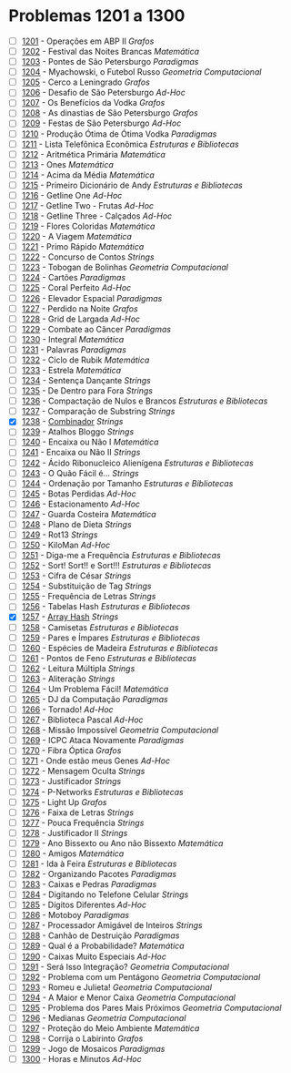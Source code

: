 # Problemas 1201 a 1300

  - [ ] [1201](https://www.urionlinejudge.com.br/judge/pt/problems/view/1201) - Operações em ABP II *Grafos*
  - [ ] [1202](https://www.urionlinejudge.com.br/judge/pt/problems/view/1202) - Festival das Noites Brancas *Matemática*
  - [ ] [1203](https://www.urionlinejudge.com.br/judge/pt/problems/view/1203) - Pontes de São Petersburgo *Paradigmas*
  - [ ] [1204](https://www.urionlinejudge.com.br/judge/pt/problems/view/1204) - Myachowski, o Futebol Russo *Geometria Computacional*
  - [ ] [1205](https://www.urionlinejudge.com.br/judge/pt/problems/view/1205) - Cerco a Leningrado *Grafos*
  - [ ] [1206](https://www.urionlinejudge.com.br/judge/pt/problems/view/1206) - Desafio de São Petersburgo *Ad-Hoc*
  - [ ] [1207](https://www.urionlinejudge.com.br/judge/pt/problems/view/1207) - Os Benefícios da Vodka *Grafos*
  - [ ] [1208](https://www.urionlinejudge.com.br/judge/pt/problems/view/1208) - As dinastias de São Petersburgo *Grafos*
  - [ ] [1209](https://www.urionlinejudge.com.br/judge/pt/problems/view/1209) - Festas de São Petersburgo *Ad-Hoc*
  - [ ] [1210](https://www.urionlinejudge.com.br/judge/pt/problems/view/1210) - Produção Ótima de Ótima Vodka *Paradigmas*
  - [ ] [1211](https://www.urionlinejudge.com.br/judge/pt/problems/view/1211) - Lista Telefônica Econômica *Estruturas e Bibliotecas*
  - [ ] [1212](https://www.urionlinejudge.com.br/judge/pt/problems/view/1212) - Aritmética Primária *Matemática*
  - [ ] [1213](https://www.urionlinejudge.com.br/judge/pt/problems/view/1213) - Ones *Matemática*
  - [ ] [1214](https://www.urionlinejudge.com.br/judge/pt/problems/view/1214) - Acima da Média *Matemática*
  - [ ] [1215](https://www.urionlinejudge.com.br/judge/pt/problems/view/1215) - Primeiro Dicionário de Andy *Estruturas e Bibliotecas*
  - [ ] [1216](https://www.urionlinejudge.com.br/judge/pt/problems/view/1216) - Getline One *Ad-Hoc*
  - [ ] [1217](https://www.urionlinejudge.com.br/judge/pt/problems/view/1217) - Getline Two - Frutas *Ad-Hoc*
  - [ ] [1218](https://www.urionlinejudge.com.br/judge/pt/problems/view/1218) - Getline Three -  Calçados *Ad-Hoc*
  - [ ] [1219](https://www.urionlinejudge.com.br/judge/pt/problems/view/1219) - Flores Coloridas *Matemática*
  - [ ] [1220](https://www.urionlinejudge.com.br/judge/pt/problems/view/1220) - A Viagem *Matemática*
  - [ ] [1221](https://www.urionlinejudge.com.br/judge/pt/problems/view/1221) - Primo Rápido *Matemática*
  - [ ] [1222](https://www.urionlinejudge.com.br/judge/pt/problems/view/1222) - Concurso de Contos *Strings*
  - [ ] [1223](https://www.urionlinejudge.com.br/judge/pt/problems/view/1223) - Tobogan de Bolinhas *Geometria Computacional*
  - [ ] [1224](https://www.urionlinejudge.com.br/judge/pt/problems/view/1224) - Cartões *Paradigmas*
  - [ ] [1225](https://www.urionlinejudge.com.br/judge/pt/problems/view/1225) - Coral Perfeito *Ad-Hoc*
  - [ ] [1226](https://www.urionlinejudge.com.br/judge/pt/problems/view/1226) - Elevador Espacial *Paradigmas*
  - [ ] [1227](https://www.urionlinejudge.com.br/judge/pt/problems/view/1227) - Perdido na Noite *Grafos*
  - [ ] [1228](https://www.urionlinejudge.com.br/judge/pt/problems/view/1228) - Grid de Largada *Ad-Hoc*
  - [ ] [1229](https://www.urionlinejudge.com.br/judge/pt/problems/view/1229) - Combate ao Câncer *Paradigmas*
  - [ ] [1230](https://www.urionlinejudge.com.br/judge/pt/problems/view/1230) - Integral *Matemática*
  - [ ] [1231](https://www.urionlinejudge.com.br/judge/pt/problems/view/1231) - Palavras *Paradigmas*
  - [ ] [1232](https://www.urionlinejudge.com.br/judge/pt/problems/view/1232) - Ciclo de Rubik *Matemática*
  - [ ] [1233](https://www.urionlinejudge.com.br/judge/pt/problems/view/1233) - Estrela *Matemática*
  - [ ] [1234](https://www.urionlinejudge.com.br/judge/pt/problems/view/1234) - Sentença Dançante *Strings*
  - [ ] [1235](https://www.urionlinejudge.com.br/judge/pt/problems/view/1235) - De Dentro para Fora *Strings*
  - [ ] [1236](https://www.urionlinejudge.com.br/judge/pt/problems/view/1236) - Compactação de Nulos e Brancos *Estruturas e Bibliotecas*
  - [ ] [1237](https://www.urionlinejudge.com.br/judge/pt/problems/view/1237) - Comparação de Substring *Strings*
  - [x] [1238](https://www.urionlinejudge.com.br/judge/pt/problems/view/1238) - [Combinador](https://github.com/potigol/URI-Potigol/blob/master/src/1201-1300/1238.poti) *Strings*
  - [ ] [1239](https://www.urionlinejudge.com.br/judge/pt/problems/view/1239) - Atalhos Bloggo *Strings*
  - [ ] [1240](https://www.urionlinejudge.com.br/judge/pt/problems/view/1240) - Encaixa ou Não I *Matemática*
  - [ ] [1241](https://www.urionlinejudge.com.br/judge/pt/problems/view/1241) - Encaixa ou Não II *Strings*
  - [ ] [1242](https://www.urionlinejudge.com.br/judge/pt/problems/view/1242) - Ácido Ribonucleico Alienígena *Estruturas e Bibliotecas*
  - [ ] [1243](https://www.urionlinejudge.com.br/judge/pt/problems/view/1243) - O Quão Fácil é... *Strings*
  - [ ] [1244](https://www.urionlinejudge.com.br/judge/pt/problems/view/1244) - Ordenação por Tamanho *Estruturas e Bibliotecas*
  - [ ] [1245](https://www.urionlinejudge.com.br/judge/pt/problems/view/1245) - Botas Perdidas *Ad-Hoc*
  - [ ] [1246](https://www.urionlinejudge.com.br/judge/pt/problems/view/1246) - Estacionamento *Ad-Hoc*
  - [ ] [1247](https://www.urionlinejudge.com.br/judge/pt/problems/view/1247) - Guarda Costeira *Matemática*
  - [ ] [1248](https://www.urionlinejudge.com.br/judge/pt/problems/view/1248) - Plano de Dieta *Strings*
  - [ ] [1249](https://www.urionlinejudge.com.br/judge/pt/problems/view/1249) - Rot13 *Strings*
  - [ ] [1250](https://www.urionlinejudge.com.br/judge/pt/problems/view/1250) - KiloMan *Ad-Hoc*
  - [ ] [1251](https://www.urionlinejudge.com.br/judge/pt/problems/view/1251) - Diga-me a Frequência *Estruturas e Bibliotecas*
  - [ ] [1252](https://www.urionlinejudge.com.br/judge/pt/problems/view/1252) - Sort! Sort!! e Sort!!! *Estruturas e Bibliotecas*
  - [ ] [1253](https://www.urionlinejudge.com.br/judge/pt/problems/view/1253) - Cifra de César *Strings*
  - [ ] [1254](https://www.urionlinejudge.com.br/judge/pt/problems/view/1254) - Substituição de Tag *Strings*
  - [ ] [1255](https://www.urionlinejudge.com.br/judge/pt/problems/view/1255) - Frequência de Letras *Strings*
  - [ ] [1256](https://www.urionlinejudge.com.br/judge/pt/problems/view/1256) - Tabelas Hash *Estruturas e Bibliotecas*
  - [x] [1257](https://www.urionlinejudge.com.br/judge/pt/problems/view/1257) - [Array Hash](https://github.com/potigol/URI-Potigol/blob/master/src/1201-1300/1257.poti) *Strings*
  - [ ] [1258](https://www.urionlinejudge.com.br/judge/pt/problems/view/1258) - Camisetas *Estruturas e Bibliotecas*
  - [ ] [1259](https://www.urionlinejudge.com.br/judge/pt/problems/view/1259) - Pares e Ímpares *Estruturas e Bibliotecas*
  - [ ] [1260](https://www.urionlinejudge.com.br/judge/pt/problems/view/1260) - Espécies de Madeira *Estruturas e Bibliotecas*
  - [ ] [1261](https://www.urionlinejudge.com.br/judge/pt/problems/view/1261) - Pontos de Feno *Estruturas e Bibliotecas*
  - [ ] [1262](https://www.urionlinejudge.com.br/judge/pt/problems/view/1262) - Leitura Múltipla *Strings*
  - [ ] [1263](https://www.urionlinejudge.com.br/judge/pt/problems/view/1263) - Aliteração *Strings*
  - [ ] [1264](https://www.urionlinejudge.com.br/judge/pt/problems/view/1264) - Um Problema Fácil! *Matemática*
  - [ ] [1265](https://www.urionlinejudge.com.br/judge/pt/problems/view/1265) - DJ da Computação *Paradigmas*
  - [ ] [1266](https://www.urionlinejudge.com.br/judge/pt/problems/view/1266) - Tornado! *Ad-Hoc*
  - [ ] [1267](https://www.urionlinejudge.com.br/judge/pt/problems/view/1267) - Biblioteca Pascal *Ad-Hoc*
  - [ ] [1268](https://www.urionlinejudge.com.br/judge/pt/problems/view/1268) - Missão Impossível *Geometria Computacional*
  - [ ] [1269](https://www.urionlinejudge.com.br/judge/pt/problems/view/1269) - ICPC Ataca Novamente *Paradigmas*
  - [ ] [1270](https://www.urionlinejudge.com.br/judge/pt/problems/view/1270) - Fibra Óptica *Grafos*
  - [ ] [1271](https://www.urionlinejudge.com.br/judge/pt/problems/view/1271) - Onde estão meus Genes *Ad-Hoc*
  - [ ] [1272](https://www.urionlinejudge.com.br/judge/pt/problems/view/1272) - Mensagem Oculta *Strings*
  - [ ] [1273](https://www.urionlinejudge.com.br/judge/pt/problems/view/1273) - Justificador *Strings*
  - [ ] [1274](https://www.urionlinejudge.com.br/judge/pt/problems/view/1274) - P-Networks *Estruturas e Bibliotecas*
  - [ ] [1275](https://www.urionlinejudge.com.br/judge/pt/problems/view/1275) - Light Up *Grafos*
  - [ ] [1276](https://www.urionlinejudge.com.br/judge/pt/problems/view/1276) - Faixa de Letras *Strings*
  - [ ] [1277](https://www.urionlinejudge.com.br/judge/pt/problems/view/1277) - Pouca Frequência *Strings*
  - [ ] [1278](https://www.urionlinejudge.com.br/judge/pt/problems/view/1278) - Justificador II *Strings*
  - [ ] [1279](https://www.urionlinejudge.com.br/judge/pt/problems/view/1279) - Ano Bissexto ou Ano não Bissexto *Matemática*
  - [ ] [1280](https://www.urionlinejudge.com.br/judge/pt/problems/view/1280) - Amigos *Matemática*
  - [ ] [1281](https://www.urionlinejudge.com.br/judge/pt/problems/view/1281) - Ida à Feira *Estruturas e Bibliotecas*
  - [ ] [1282](https://www.urionlinejudge.com.br/judge/pt/problems/view/1282) - Organizando Pacotes *Paradigmas*
  - [ ] [1283](https://www.urionlinejudge.com.br/judge/pt/problems/view/1283) - Caixas e Pedras *Paradigmas*
  - [ ] [1284](https://www.urionlinejudge.com.br/judge/pt/problems/view/1284) - Digitando no Telefone Celular *Strings*
  - [ ] [1285](https://www.urionlinejudge.com.br/judge/pt/problems/view/1285) - Dígitos Diferentes *Ad-Hoc*
  - [ ] [1286](https://www.urionlinejudge.com.br/judge/pt/problems/view/1286) - Motoboy *Paradigmas*
  - [ ] [1287](https://www.urionlinejudge.com.br/judge/pt/problems/view/1287) - Processador Amigável de Inteiros *Strings*
  - [ ] [1288](https://www.urionlinejudge.com.br/judge/pt/problems/view/1288) - Canhão de Destruição *Paradigmas*
  - [ ] [1289](https://www.urionlinejudge.com.br/judge/pt/problems/view/1289) - Qual é a Probabilidade? *Matemática*
  - [ ] [1290](https://www.urionlinejudge.com.br/judge/pt/problems/view/1290) - Caixas Muito Especiais *Ad-Hoc*
  - [ ] [1291](https://www.urionlinejudge.com.br/judge/pt/problems/view/1291) - Será Isso Integração? *Geometria Computacional*
  - [ ] [1292](https://www.urionlinejudge.com.br/judge/pt/problems/view/1292) - Problema com um Pentágono *Geometria Computacional*
  - [ ] [1293](https://www.urionlinejudge.com.br/judge/pt/problems/view/1293) - Romeu e Julieta! *Geometria Computacional*
  - [ ] [1294](https://www.urionlinejudge.com.br/judge/pt/problems/view/1294) - A Maior e Menor Caixa *Geometria Computacional*
  - [ ] [1295](https://www.urionlinejudge.com.br/judge/pt/problems/view/1295) - Problema dos Pares Mais Próximos *Geometria Computacional*
  - [ ] [1296](https://www.urionlinejudge.com.br/judge/pt/problems/view/1296) - Medianas *Geometria Computacional*
  - [ ] [1297](https://www.urionlinejudge.com.br/judge/pt/problems/view/1297) - Proteção do Meio Ambiente *Matemática*
  - [ ] [1298](https://www.urionlinejudge.com.br/judge/pt/problems/view/1298) - Corrija o Labirinto *Grafos*
  - [ ] [1299](https://www.urionlinejudge.com.br/judge/pt/problems/view/1299) - Jogo de Mosaicos *Paradigmas*
  - [ ] [1300](https://www.urionlinejudge.com.br/judge/pt/problems/view/1300) - Horas e Minutos *Ad-Hoc*